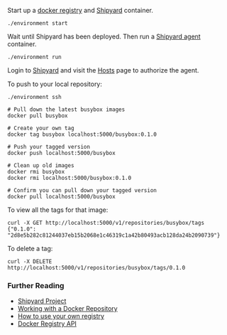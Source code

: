 Start up a [docker registry][1] and [Shipyard][2] container.

    ./environment start

Wait until Shipyard has been deployed. Then run a [Shipyard agent][3] container.

    ./environment run

Login to [Shipyard][4] and visit the [Hosts][5] page to authorize the agent.

To push to your local repository:

    ./environment ssh

    # Pull down the latest busybox images
    docker pull busybox

    # Create your own tag
    docker tag busybox localhost:5000/busybox:0.1.0

    # Push your tagged version
    docker push localhost:5000/busybox

    # Clean up old images
    docker rmi busybox
    docker rmi localhost:5000/busybox:0.1.0

    # Confirm you can pull down your tagged version
    docker pull localhost:5000/busybox

To view all the tags for that image:

    curl -X GET http://localhost:5000/v1/repositories/busybox/tags
    {"0.1.0": "2d8e5b282c81244037eb15b2068e1c46319c1a42b80493acb128da24b2090739"}

To delete a tag:

    curl -X DELETE http://localhost:5000/v1/repositories/busybox/tags/0.1.0


### Further Reading
* [Shipyard Project][6]
* [Working with a Docker Repository][7]
* [How to use your own registry][8]
* [Docker Registry API][9]

[1]: https://index.docker.io/_/registry/
[2]: https://index.docker.io/u/shipyard/deploy/
[3]: https://index.docker.io/u/shipyard/agent/
[4]: http://localhost:8000/
[5]: http://localhost:8000/hosts
[6]: http://shipyard-project.com/
[7]: http://docs.docker.io/use/workingwithrepository/
[8]: http://blog.docker.io/2013/07/how-to-use-your-own-registry/
[9]: http://docs.docker.io/reference/api/registry_api/
